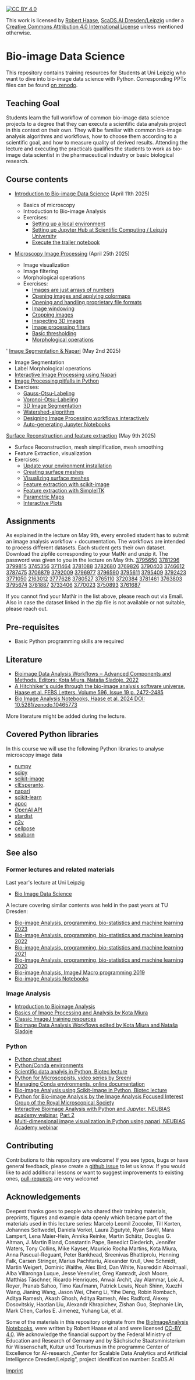 [![CC BY 4.0][cc-by-shield]][cc-by]

This work is licensed by [Robert Haase](https://haesleinhuepf.github.io), [ScaDS.AI Dresden/Leipzig](http://scads.ai/) under a
[Creative Commons Attribution 4.0 International License][cc-by] unless mentioned otherwise.

[cc-by]: http://creativecommons.org/licenses/by/4.0/
[cc-by-image]: https://i.creativecommons.org/l/by/4.0/88x31.png
[cc-by-shield]: https://img.shields.io/badge/License-CC%20BY%204.0-lightgrey.svg

# Bio-image Data Science

This repository contains training resources for Students at Uni Leipzig who want to dive into bio-image data science with Python. 
Corresponding PPTx files can be found [on zenodo](https://doi.org/10.5281/zenodo.15182562).

## Teaching Goal

Students learn the full workflow of common bio-image data
science projects to a degree that they can execute a scientific
data analysis project in this context on their own. They will be
familiar with common bio-image analysis algorithms and
workflows, how to choose them according to a scientific goal,
and how to measure quality of derived results. Attending the
lecture and executing the practicals qualifies the students to
work as bio-image data scientist in the pharmaceutical industry
or basic biological research.

## Course contents

* [Introduction to Bio-image Data Science](01_Introduction_BIDS_2025.pdf) (April 11th 2025)
  * Basics of microscopy
  * Introduction to Bio-image Analysis
  * Exercises:
    * [Setting up a local environment](01a_setting_up_local_environment/readme.md)
    * [Setting up Jupyter Hub at Scientific Computing / Leipzig University](01b_setting_up_sc_ulei_environment/readme.md)
    * [Execute the trailer notebook](01c_testing_environment/trailer.ipynb)

* [Microscopy Image Processing](02_Image_Processing.pdf") (April 25th 2025)
  * Image visualization
  * Image filtering
  * Morphological operations
  * Exercises:
    * [Images are just arrays of numbers](02a_image_processing/01_images_as_arrays.ipynb)
    * [Opening images and applying colormaps](02a_image_processing/02_opening_visualizing_images.ipynb)
    * [Opening and handling proprietary file formats](02a_image_processing/03_opening_images_using_aicsimageio.ipynb)
    * [Image windowing](02a_image_processing/04_Brightness_and_Contrast.ipynb)
    * [Cropping images](02a_image_processing/05_Cropping_images.ipynb)
    * [Inspecting 3D images](02a_image_processing/06_inspecting_3d_images.ipynb)
    * [Image processing filters](02a_image_processing/07_image_processing_filters.ipynb)
    * [Basic thresholding](02a_image_processing/08_basic_thresholding.ipynb)
    * [Morphological operations](02a_image_processing/09_binary_mask_refinement.ipynb)

' [Image Segmentation & Napari](03_Image_segmentation.pdf) (May 2nd 2025)
  * Image Segmentation
  * Label Morphological operations
  * [Interactive Image Processing using Napari](03b_napari_notebooks/napari_intro.ipynb)
  * [Image Processing pitfalls in Python](03a_image_segmentation/pitfals.ipynb)
  * Exercises:
    * [Gauss-Otsu-Labeling](03a_image_segmentation/09_gauss_otsu_labeling.ipynb)
    * [Voronoi-Otsu-Labeling](03a_image_segmentation/11_voronoi_otsu_labeling.ipynb)
    * [3D Image Segmentation](03a_image_segmentation/12_Segmentation_3D.ipynb)
    * [Watershed-algorithm](03a_image_segmentation/13_watershed.ipynb)
    * [Designing Image Processing workflows interactively](03b_napari_notebooks/napari-assistant.md)
    * [Auto-generating Jupyter Notebooks](03b_napari_notebooks/notebook_export.md)

  [Surface Reconstruction and feature extraction](04_Surface_Reconstruction_Feature_Extraction.pdf) (May 9th 2025)
  * Surface Reconstruction, mesh simplification, mesh smoothing
  * Feature Extraction, visualization
  * Exercises:
    * [Update your environment installation](04a_surface_reconstruction/readme.md)
    * [Creating surface meshes](04a_surface_reconstruction/creating_surfaces.ipynb)
    * [Visualizing surface meshes](04a_surface_reconstruction/visualizing_surfaces.ipynb)
    * [Feature extraction with scikit-image](04b_feature_extraction/01_feature_extraction_with_scikit_image.ipynb)
    * [Feature extraction with SimpleITK](04b_feature_extraction/03_feature_extraction_with_simpleitk.ipynb)
    * [Parametric Maps](04b_feature_extraction/05_parametric_maps.ipynb)
    * [Interactive Plots](04b_feature_extraction/06_interactive_plots.ipynb)

## Assignments

As explained in the lecture on May 9th, every enrolled student has to submit an image analysis workflow + documentation. The workflows are intended to process different datasets. Each student gets their own dataset. Download the zipfile corresponding to your MatNr and unzip it. The password was given to you in the lecture on May 9th.
[3795650](assignments/3795650.zip)
[3781296](assignments/3781296.zip)
[3799815](assignments/3799815.zip)
[3745356](assignments/3745356.zip)
[3711464](assignments/3711464.zip)
[3781088](assignments/3781088.zip)
[3782680](assignments/3782680.zip)
[3769826](assignments/3769826.zip)
[3790403](assignments/3790403.zip)
[3746612](assignments/3746612.zip)
[3787475](assignments/3787475.zip)
[3706879](assignments/3706879.zip)
[3792009](assignments/3792009.zip)
[3796977](assignments/3796977.zip)
[3796590](assignments/3796590.zip)
[3795611](assignments/3795611.zip)
[3795409](assignments/3795409.zip)
[3792423](assignments/3792423.zip)
[3771050](assignments/3771050.zip)
[2163012](assignments/2163012.zip)
[3777628](assignments/3777628.zip)
[3780527](assignments/3780527.zip)
[3765110](assignments/3765110.zip)
[3720384](assignments/3720384.zip)
[3781461](assignments/3781461.zip)
[3763803](assignments/3763803.zip)
[3795674](assignments/3795674.zip)
[3781887](assignments/3781887.zip)
[3733406](assignments/3733406.zip)
[3770023](assignments/3770023.zip)
[3750893](assignments/3750893.zip)
[3761687](assignments/3761687.zip)

If you cannot find your MatNr in the list above, please reach out via Email. Also in case the dataset linked in the zip file is not available or not suitable, please reach out.


## Pre-requisites
* Basic Python programming skills are required

## Literature
* [Bioimage Data Analysis Workflows ‒ Advanced Components and Methods. Editors: Kota Miura, Nataša Sladoje. 2022](https://link.springer.com/book/10.1007/978-3-030-76394-7)
* [A Hitchhiker's guide through the bio-image analysis software universe. Haase et al. FEBS Letters. Volume 596, Issue 19 p. 2472-2485](https://febs.onlinelibrary.wiley.com/doi/full/10.1002/1873-3468.14451)
* [Bio Image Analysis Notebooks, Haase et al. 2024 DOI: 10.5281/zenodo.10465773](https://haesleinhuepf.github.io/BioImageAnalysisNotebooks/)

More literature might be added during the lecture.

## Covered Python libraries
In this course we will use the following Python libraries to analyse microscopy image data
* [numpy](https://numpy.org)
* [scipy](https://www.scipy.org/)
* [scikit-image](https://scikit-image.org/)
* [clEsperanto](https://github.com/clEsperanto/pyclesperanto_prototype).
* [napari](https://napari.org)
* [scikit-learn](https://scikit-learn.org/)
* [apoc](https://github.com/haesleinhuepf/apoc)
* [OpenAI API](https://openai.com/blog/openai-api)
* [stardist](https://github.com/stardist/stardist)
* [n2v](https://github.com/juglab/n2v)
* [cellpose](https://github.com/MouseLand/cellpose)
* [seaborn](https://seaborn.pydata.org/)

## See also

### Former lectures and related materials

Last year's lecture at Uni Leipzig
* [Bio Image Data Science](https://github.com/ScaDS/BIDS-lecture-2024)

A lecture covering similar contents was held in the past years at TU Dresden:
* [Bio-image Analysis, programming, bio-statistics and machine learning 2023](https://github.com/BiAPoL/Bio-image_Analysis_with_Python/tree/51aabbeb269c9ad1a88fdef1ff9ff9cb69bf93e0)
* [Bio-image Analysis, programming, bio-statistics and machine learning 2022](https://github.com/BiAPoL/Bio-image_Analysis_with_Python/tree/035bb75d90444f14ef21876bf3fdf9e53417f87b)
* [Bio-image Analysis, programming, bio-statistics and machine learning 2021](https://github.com/BiAPoL/Bio-image_Analysis_with_Python/tree/a62070dee408814cee4258758f5187f135774519)
* [Bio-image Analysis, programming, bio-statistics and machine learning 2020](https://git.mpi-cbg.de/rhaase/lecture_applied_bioimage_analysis_2020)
* [Bio-image Analysis, ImageJ Macro programming 2019](https://git.mpi-cbg.de/rhaase/lecture_applied_bioimage_analysis)
* [Bio-image Analysis Notebooks](https://haesleinhuepf.github.io/BioImageAnalysisNotebooks/)

### Image Analysis
* [Introduction to Bioimage Analysis](https://bioimagebook.github.io/)
* [Basics of Image Processing and Analysis by Kota Miura](https://github.com/miura/ij_textbook1/raw/76b51338e1f006c580b6f0f5cfc48fe02fba38d7/CMCIBasicCourse201102Bib.pdf)
* [Classic ImageJ training resources](https://imagej.nih.gov/ij/docs/examples/index.html)
* [Bioimage Data Analysis Workflows edited by Kota Miura and Nataša Sladoje](https://link.springer.com/book/10.1007%2F978-3-030-22386-1)

### Python
* [Python cheat sheet](https://github.com/gto76/python-cheatsheet)
* [Python/Conda environments](https://mpicbg-scicomp.github.io/ipf_howtoguides/guides/Python_Conda_Environments)
* [Scientific data analyis in Python, Biotec lecture](https://youtu.be/MOEPe9TGBK0)
* [Python for Microscopists, video series by Sreeni](https://www.youtube.com/channel/UC34rW-HtPJulxr5wp2Xa04w)
* [Managing Conda environments, online documentation](https://docs.conda.io/projects/conda/en/latest/user-guide/tasks/manage-environments.html)
* [Bio-image Analysis using Scikit-Image in Python, Biotec lecture](https://youtu.be/FnvgepHDqRA)
* [Python for Bio-image Analysis by the Image Analysis Focused Interest Group of the Royal Microscopical Society](https://github.com/IAFIG-RMS/Python-for-Bioimage-Analysis)
* [Interactive Bioimage Analysis with Python and Jupyter, NEUBIAS academy webinar](https://youtu.be/2KF8vBrp3Zw), [Part 2](https://youtu.be/Y3pB3wnOivE)
* [Multi-dimensional image visualization in Python using napari, NEUBIAS Academy webinar](https://youtu.be/VgvDSq5aCDQ)

## Contributing
Contributions to this repository are welcome! If you see typos, bugs or have general feedback, please create a [github issue](https://github.com/ScaDS/BIDS-lecture-2024/issues) to let us know. 
If you would like to add additional lessons or want to suggest improvements to existing ones, [pull-requests](https://github.com/ScaDS/BIDS-lecture-2024/pulls) are very welcome!

## Acknowledgements
Deepest thanks goes to people who shared their training materials, preprints, figures and example data openly which became part of the materials used in this lecture series: Marcelo Leomil Zoccoler, Till Korten, Johannes Soltwedel, Daniela Vorkel, Laura Žigutytė, Ryan Savill, Mara Lampert, Lena Maier-Hein, Annika Reinke, Martin Schätz, Douglas G. Altman, J. Martin Bland, Constantin Pape, Benedict Diederich, Jennifer Waters, Tony Collins, Mike Kayser, Mauricio Rocha Martins, Kota Miura, Anna Pascual-Reguant, Peter Bankhead, Sreenivas Bhattiprolu, Henning Falk, Carsen Stringer, Marius Pachitariu, Alexander Krull, Uwe Schmidt, Martin Weigert, Dominic Waithe, Alex Bird, Dan White, Nasreddin Abolmaali, Alba Villaronga Luque, Jesse Veenvliet, Greg Kamradt, Josh Moore, Matthias Täschner, Ricardo Henriques, Anwai Archit, Jay Alammar, Loic A. Royer, Pranab Sahoo, Timo Kaufmann, Patrick Lewis, Noah Shinn, Xuezhi Wang, Jianing Wang, Jason Wei, Cheng Li, Yihe Deng, Robin Rombach, Aditya Ramesh, Akash Ghosh, Aditya Ramesh, Alec Radford, Alexey Dosovitskiy, Haotian Liu, Alexandr Khrapichev, Zishan Guo, Stephanie Lin, Mark Chen, Carlos E. Jimenez, Yuhang Lai, et al.


Some of the materials in this repository originate from the [BioImageAnalysis Notebooks](https://haesleinhuepf.github.io/BioImageAnalysisNotebooks/intro.html), were written by Robert Haase et al and were licensed [CC-BY 4.0](https://creativecommons.org/licenses/by/4.0/).
We acknowledge the financial support by the Federal Ministry of Education and Research of Germany and by Sächsische Staatsministerium für Wissenschaft, Kultur und Tourismus in the programme Center of Excellence for AI-research „Center for Scalable Data Analytics and Artificial Intelligence Dresden/Leipzig“, project identification number: ScaDS.AI

[Imprint](https://www.uni-leipzig.de/impressum)
